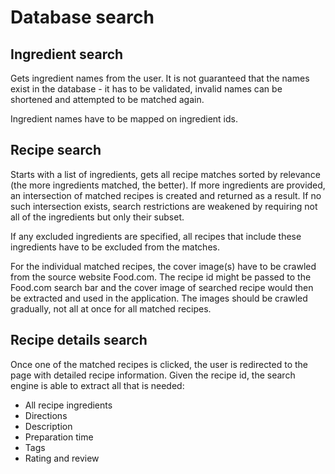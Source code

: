 # Database search

## Ingredient search

Gets ingredient names from the user. It is not guaranteed that the names exist in the database - it has to be validated, invalid names can be shortened and attempted to be matched again.

Ingredient names have to be mapped on ingredient ids.

## Recipe search

Starts with a list of ingredients, gets all recipe matches sorted by relevance (the more ingredients matched, the better).
If more ingredients are provided, an intersection of matched recipes is created and returned as a result. If no such intersection exists, search restrictions are weakened by requiring not all of the ingredients but only their subset.

If any excluded ingredients are specified, all recipes that include these ingredients have to be excluded from the matches. 

For the individual matched recipes, the cover image(s) have to be crawled from the source website Food.com. The recipe id might be passed to the Food.com search bar and the cover image of searched recipe would then be extracted and used in the application. The images should be crawled gradually, not all at once for all matched recipes. 

## Recipe details search

Once one of the matched recipes is clicked, the user is redirected to the page with detailed recipe information. Given the recipe id, the search engine is able to extract all that is needed:

- All recipe ingredients
- Directions
- Description
- Preparation time
- Tags
- Rating and review
